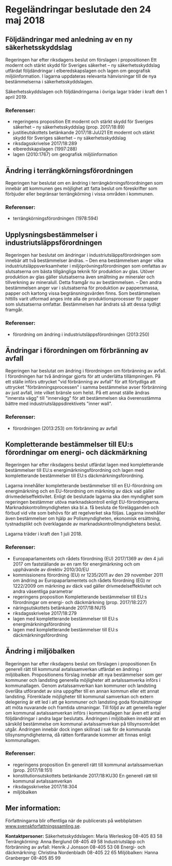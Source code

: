 # Regeländringar beslutade den 24 maj 2018

## Följdändringar med anledning av en ny säkerhetsskyddslag

Regeringen har efter riksdagens beslut om förslagen i propositionen Ett modernt och stärkt skydd för Sveriges säkerhet – ny säkerhetsskyddslag utfärdat följdändringar i elberedskapslagen och lagen om geografisk miljöinformation. I lagarna uppdateras relevanta hänvisningar till de nya bestämmelserna i säkerhetsskyddslagen.

Säkerhetsskyddslagen och följdändringarna i övriga lagar träder i kraft den 1 april 2019\.

### Referenser:

* regeringens proposition Ett modernt och stärkt skydd för Sveriges säkerhet – ny säkerhetsskyddslag (prop. 2017/18:89\)
* justitieutskottets betänkande 2017/18:JuU21 Ett modernt och stärkt skydd för Sveriges säkerhet – ny säkerhetsskyddslag
* riksdagsskrivelse 2017/18:289
* elberedskapslagen (1997:288\)
* lagen (2010:1767\) om geografisk miljöinformation

## Ändring i terrängkörningsförordningen

Regeringen har beslutat om en ändring i terrängkörningsförordningen som innebär att kommunen ges möjlighet att fatta beslut om föreskrifter som förbjuder eller begränsar terrängkörning i vissa områden i kommunen.

### Referenser:

* terrängkörningsförordningen (1978:594\)

## Upplysningsbestämmelser i industriutsläppsförordningen

Regeringen har beslutat om ändringar i industriutsläppsförordningen som innebär att två bestämmelser ändras.
– Den ena bestämmelsen anger vilka industriutsläppsverksamheter i miljöprövningsförordningen som omfattas av slutsatserna om bästa tillgängliga teknik för produktion av glas. Utöver produktion av glas gäller slutsatserna även smältning av mineraler och tillverkning av mineralull. Detta framgår nu av bestämmelsen.
– Den andra bestämmelsen anger var i slutsatserna för produktion av pappersmassa, papper och kartong vissa begränsningsvärden finns. Som bestämmelsen hittills varit utformad anges inte alla de produktionsprocesser för papper som slutsatserna omfattar. Bestämmelsen har ändrats så att dessa tydligt framgår.

### Referenser:

* förordning om ändring i industriutsläppsförordningen (2013:250\)

## Ändringar i förordningen om förbränning av avfall

Regeringen har beslutat om ändring i förordningen om förbränning av avfall. I förordningen har två ändringar gjorts för att underlätta tillämpningen. På ett ställe införs uttrycket "vid förbränning av avfall" för att förtydliga att uttrycket "förbränningsprocessen" i samma bestämmelse avser förbränning av just avfall, inte vilket bränsle som helst. På ett annat ställe ändras "innersta vägg" till "innervägg" för att bestämmelsen ska överensstämma bättre med industriutsläppsdirektivets "inner wall".

### Referenser:

* förordningen (2013:253\) om förbränning av avfall

## Kompletterande bestämmelser till EU:s förordningar om energi\- och däckmärkning

Regeringen har efter riksdagens beslut utfärdat lagen med kompletterande bestämmelser till EU:s energimärkningsförordning och lagen med kompletterande bestämmelser till EU:s däckmärkningsförordning.

Lagarna innehåller kompletterande bestämmelser till en EU\-förordning om energimärkning och en EU\-förordning om märkning av däck vad gäller drivmedelseffektivitet. Enligt de beslutade lagarna ska den myndighet som regeringen bestämmer utöva marknadskontroll enligt EU\-förordningarna. Marknadskontrollmyndigheten ska bl.a. få besluta de förelägganden och förbud vid vite som behövs för att regelverket ska följas. Lagarna innehåller även bestämmelser om hjälp av Polismyndigheten, ekonomisk ersättning, tystnadsplikt och överklagande av marknadskontrollmyndighetens beslut.

Lagarna träder i kraft den 1 juli 2018\.

### Referenser:

* Europaparlamentets och rådets förordning (EU) 2017/1369 av den 4 juli 2017 om fastställande av en ram för energimärkning och om upphävande av direktiv 2010/30/EU
* kommissionens förordning (EU) nr 1235/2011 av den 29 november 2011 om ändring av Europaparlamentets och rådets förordning (EG) nr 1222/2009 om märkning av däck vad gäller drivmedelseffektivitet och andra väsentliga parametrar
* regeringens proposition Kompletterande bestämmelser till EU:s förordningar om energi\- och däckmärkning (prop. 2017/18:227\)
* näringsutskottets betänkande 2017/18:NU15
* riksdagsskrivelse 2017/18:279
* lagen med kompletterande bestämmelser till EU:s energimärkningsförordning
* lagen med kompletterande bestämmelser till EU:s däckmärkningsförordning

## Ändring i miljöbalken

Regeringen har efter riksdagens beslut om förslagen i propositionen En generell rätt till kommunal avtalssamverkan utfärdat en ändring i miljöbalken. Propositionens förslag innebär att nya bestämmelser som ger kommuner och landsting generella möjligheter att avtalssamverka införs i kommunallagen. Genom avtalssamverkan kan kommuner och landsting överlåta utförandet av sina uppgifter till en annan kommun eller ett annat landsting. Förenklade möjligheter till kommunal samverkan och extern delegering är ett led i att ge kommuner och landsting goda förutsättningar att möta nuvarande och framtida utmaningar. Till följd av att generella regler om kommunal avtalssamverkan införs i kommunallagen har även ett antal följdändringar i andra lagar beslutats. Ändringen i miljöbalken innebär att en särskild bestämmelse om kommunal avtalssamverkan på tillsynsområdet utgår. Ändringen innebär dock ingen skillnad i sak för de kommunala tillsynsmyndigheterna, då rätten fortfarande kommer att finnas enligt kommunallagen.

### Referenser:

* regeringens proposition En generell rätt till kommunal avtalssamverkan (prop. 2017/18:151\)
* konstitutionsutskottets betänkande 2017/18:KU30 En generell rätt till kommunal avtalssamverkan
* riksdagsskrivelse 2017/18:304
* miljöbalken

## Mer information:

Författningarna blir offentliga när de publicerats på webbplatsen www.svenskforfattningssamling.se.

**Kontaktpersoner:**
Säkerhetsskyddslagen: Maria Werleskog 08\-405 83 58
Terrängkörning: Anna Berglund 08\-405 49 58
Industriutsläpp och förbränning av avfall: Henrik J Jonsson 08\-405 53 08
Energi\- och däckmärkning: Christina Nordenbladh 08\-405 22 65
Miljöbalken: Hanna Granberger 08\-405 85 99
